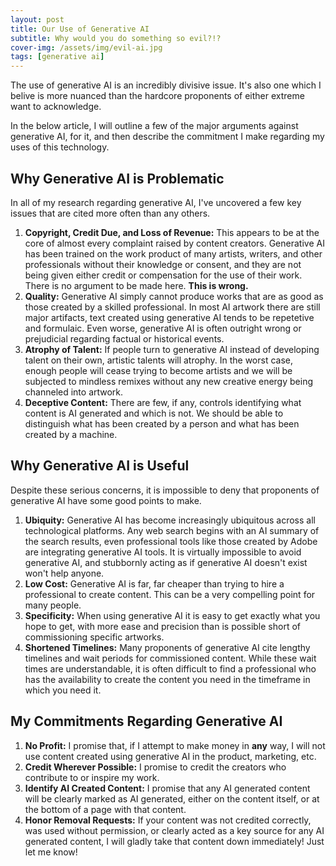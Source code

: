 ```yaml
---
layout: post
title: Our Use of Generative AI
subtitle: Why would you do something so evil?!?
cover-img: /assets/img/evil-ai.jpg
tags: [generative ai]
---
```


The use of generative AI is an incredibly divisive issue. It's also one which I belive is more nuanced than the hardcore proponents of either extreme want to acknowledge.

In the below article, I will outline a few of the major arguments against generative AI, for it, and then describe the commitment I make regarding my uses of this technology.

## Why Generative AI is Problematic
In all of my research regarding generative AI, I've uncovered a few key issues that are cited more often than any others.
1. **Copyright, Credit Due, and Loss of Revenue:** This appears to be at the core of almost every complaint raised by content creators. Generative AI has been trained on the work product of many artists, writers, and other professionals without their knowledge or consent, and they are not being given either credit or compensation for the use of their work. There is no argument to be made here. **This is wrong.**
1. **Quality:** Generative AI simply cannot produce works that are as good as those created by a skilled professional. In most AI artwork there are still major artifacts, text created using generative AI tends to be repetetive and formulaic. Even worse, generative AI is often outright wrong or prejudicial regarding factual or historical events.
1. **Atrophy of Talent:** If people turn to generative AI instead of developing talent on their own, artistic talents will atrophy. In the worst case, enough people will cease trying to become artists and we will be subjected to mindless remixes without any new creative energy being channeled into artwork.
1. **Deceptive Content:** There are few, if any, controls identifying what content is AI generated and which is not. We should be able to distinguish what has been created by a person and what has been created by a machine.

## Why Generative AI is Useful
Despite these serious concerns, it is impossible to deny that proponents of generative AI have some good points to make.
1. **Ubiquity:** Generative AI has become increasingly ubiquitous across all technological platforms. Any web search begins with an AI summary of the search results, even professional tools like those created by Adobe are integrating generative AI tools. It is virtually impossible to avoid generative AI, and stubbornly acting as if generative AI doesn't exist won't help anyone.
1. **Low Cost:** Generative AI is far, far cheaper than trying to hire a professional to create content. This can be a very compelling point for many people.
1. **Specificity:** When using generative AI it is easy to get exactly what you hope to get, with more ease and precision than is possible short of commissioning specific artworks.
1. **Shortened Timelines:** Many proponents of generative AI cite lengthy timelines and wait periods for commissioned content. While these wait times are understandable, it is often difficult to find a professional who has the availability to create the content you need in the timeframe in which you need it.

## My Commitments Regarding Generative AI
1. **No Profit:** I promise that, if I attempt to make money in **any** way, I will not use content created using generative AI in the product, marketing, etc.
1. **Credit Wherever Possible:** I promise to credit the creators who contribute to or inspire my work.
1. **Identify AI Created Content:** I promise that any AI generated content will be clearly marked as AI generated, either on the content itself, or at the bottom of a page with that content.
1. **Honor Removal Requests:** If your content was not credited correctly, was used without permission, or clearly acted as a key source for any AI generated content, I will gladly take that content down immediately! Just let me know!